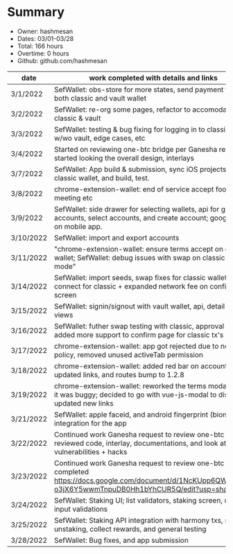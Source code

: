 # Summary
* Owner: hashmesan
* Dates: 03/01-03/28
* Total: 166 hours
* Overtime: 0 hours
* Github: github.com/hashmesan

| date      | work completed with details and links                                                                                                                               | hours |
|-----------|---------------------------------------------------------------------------------------------------------------------------------------------------------------------|-------|
| 3/1/2022  | SefWallet: obs-store for more states, send payment flow for both classic and vault wallet                                                                           | 8     |
| 3/2/2022  | SefWallet: re-org some pages, refactor to accomodate for classic & vault                                                                                            | 8     |
| 3/3/2022  | SefWallet: testing & bug fixing for logging in to classic wallet w/wo vault, edge cases, etc                                                                        | 8     |
| 3/4/2022  | Started on reviewing one-btc bridge per Ganesha request, started looking the overall design, interlays                                                              | 8     |
| 3/7/2022  | SefWallet: App build & submission, sync iOS projects with classic wallet, and build, test.                                                                          | 8     |
| 3/8/2022  | chrome-extension-wallet: end of service accept footer; meeting etc                                                                                                  | 8     |
| 3/9/2022  | SefWallet: side drawer for selecting wallets, api for get accounts, select accounts, and create account; google fonts on mobile app.                                | 8     |
| 3/10/2022 | SefWallet: import and export accounts                                                                                                                               | 8     |
| 3/11/2022 | "chrome-extension-wallet: ensure terms accept on create wallet; SefWallet: debug issues with swap on classic wallet mode"                                           | 8     |
| 3/14/2022 | SefWallet: import seeds, swap fixes for classic wallet, wallet connect for classic + expanded network fee on confirm screen                                         | 8     |
| 3/15/2022 | SefWallet: signin/signout with vault wallet, api, detail tx views                                                                                                   | 8     |
| 3/16/2022 | SefWallet: futher swap testing with classic, approval moda, added more support to confirm page for classic tx's                                                     | 8     |
| 3/17/2022 | chrome-extension-wallet: app got rejected due to new policy, removed unused activeTab permission                                                                    | 8     |
| 3/18/2022 | chrome-extension-wallet: added red bar on account page, updated links, and routes bump to 1.2.8                                                                     | 8     |
| 3/19/2022 | chrome-extension-wallet: reworked the terms modal since it was buggy; decided to go with vue-js-modal to display, updated new links                                 | 4     |
| 3/21/2022 | SefWallet: apple faceid, and android fingerprint (biometrics) integration for the app                                                                               | 8     |
| 3/22/2022 | Continued work Ganesha request to review one-btc bridge; reviewed code, interlay, documentations, and look at known vulnerabilities + hacks                         | 8     |
| 3/23/2022 | Continued work Ganesha request to review one-btc bridge, completed https://docs.google.com/document/d/1NcKUpp6QWr3V6B-o3jX6Y5wwmTnpuDB0Hh1bYhCUR5Q/edit?usp=sharing | 8     |
| 3/24/2022 | SefWallet: Staking UI; list validators, staking screen, unstake, input validations                                                                                  | 10    |
| 3/25/2022 | SefWallet: Staking API integration with harmony txs, signing, unstaking, collect rewards, and general testing                                                       | 8     |
| 3/28/2022 | SefWallet: Bug fixes, and app submission                                                                                                                            | 8     |
